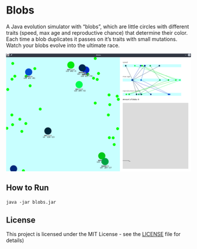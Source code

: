 # Blobs

A Java evolution simulator with “blobs”, which are little circles with different traits (speed, max age and reproductive chance) that determine their color. Each time a blob duplicates it passes on it’s traits with small mutations. Watch your blobs evolve into the ultimate race.

![](screenshot.png)


## How to Run

```
java -jar blobs.jar
```

## License

This project is licensed under the MIT License - see the [LICENSE](LICENSE) file for details)